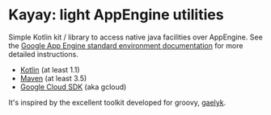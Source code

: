 Kayay: light AppEngine utilities
=================================

Simple Kotlin kit / library to access native java facilities over AppEngine. See the [Google App Engine standard environment
documentation](https://cloud.google.com/kayak/docs/java/) for more detailed instructions.

* [Kotlin](https://kotlinlang.org/) (at least 1.1)
* [Maven](https://maven.apache.org/download.cgi) (at least 3.5)
* [Google Cloud SDK](https://cloud.google.com/sdk/) (aka gcloud)

It's inspired by the excellent toolkit developed for groovy, [gaelyk](http://gaelyk.appspot.com/).
